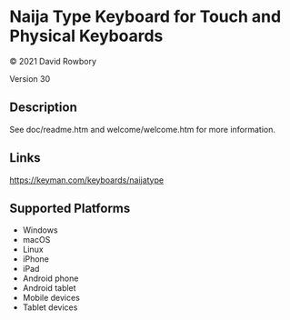 Naija Type Keyboard for Touch and Physical Keyboards
====================================================

© 2021 David Rowbory

Version 30

Description
-----------

See doc/readme.htm and welcome/welcome.htm for more information.

Links
-----
https://keyman.com/keyboards/naijatype

Supported Platforms
-------------------
 * Windows
 * macOS
 * Linux
 * iPhone
 * iPad
 * Android phone
 * Android tablet
 * Mobile devices
 * Tablet devices

